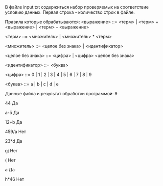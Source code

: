 В файле input.txt содержиться набор проверяемых на соответствие условию данных. Первая строка - количество строк в файле.

Правила которые обрабатываются:
<выражение> ::= <терм> | <терм> +<выражение> | <терм> – <выражение>

<терм> ::= <множитель> | <множитель> * <терм>

<множитель> ::= <целое без знака> | <идентификатор>

<целое без знака> ::= <цифра> | <цифра> <целое без знака>

<идентификатор> ::= <буква>

<цифра> ::= 0 | 1 | 2 | 3 | 4 | 5 | 6 | 7 | 8 | 9

<буква> ::= a | b | c | d | e

Данные файла и результат обработки программой:
9

44      Да

a-5     Да

12+b    Да

459/a   Нет

23*d    Да

gj      Нет

(       Нет

a       Да

h*46    Нет

